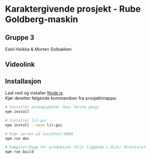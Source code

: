 # Karaktergivende prosjekt - Rube Goldberg-maskin

## Gruppe 3

Eskil Hoikka & Morten Solbakken

## Videolink

## Installasjon
Last ned og installer [Node.js](https://nodejs.org/en/download/).
<br>
Kjør deretter følgende kommandoer fra prosjektmappa:

``` bash
# Installer avhengigheter (kun første gang)
npm install

# Installer lil-gui
npm install --save lil-gui

# Kjør server på localhost:8080
npm run dev

# Kompiler/bygg for produksjon (blir liggende i dist/ directory)
npm run build
```